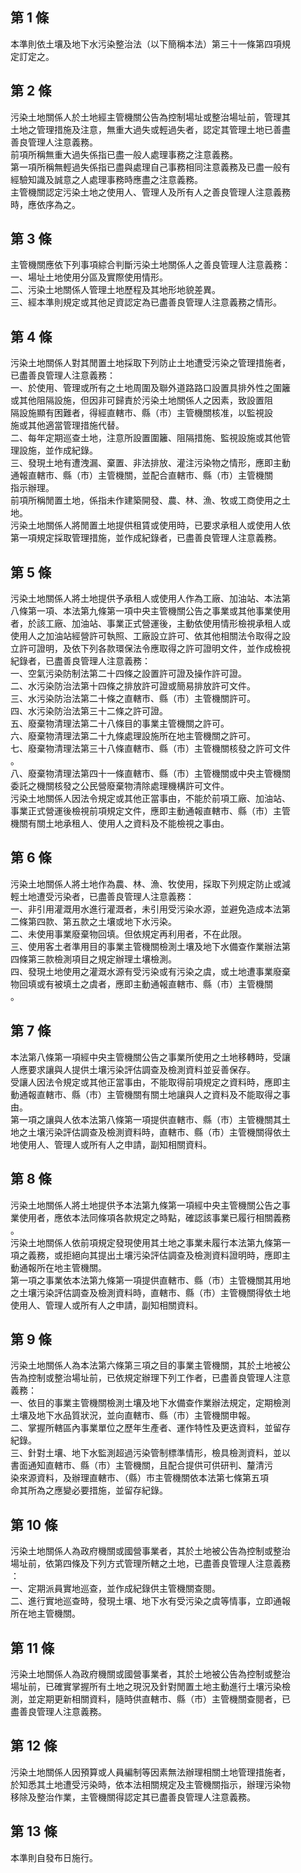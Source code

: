 第 1 條
-------
本準則依土壤及地下水污染整治法（以下簡稱本法）第三十一條第四項規  
定訂定之。

第 2 條
-------
污染土地關係人於土地經主管機關公告為控制場址或整治場址前，管理其  
土地之管理措施及注意，無重大過失或輕過失者，認定其管理土地已善盡  
善良管理人注意義務。  
前項所稱無重大過失係指已盡一般人處理事務之注意義務。  
第一項所稱無輕過失係指已盡與處理自己事務相同注意義務及已盡一般有  
經驗知識及誠意之人處理事務時應盡之注意義務。  
主管機關認定污染土地之使用人、管理人及所有人之善良管理人注意義務  
時，應依序為之。

第 3 條
-------
主管機關應依下列事項綜合判斷污染土地關係人之善良管理人注意義務：  
一、場址土地使用分區及實際使用情形。  
二、污染土地關係人管理土地歷程及其地形地貌差異。  
三、經本準則規定或其他足資認定為已盡善良管理人注意義務之情形。

第 4 條
-------
污染土地關係人對其閒置土地採取下列防止土地遭受污染之管理措施者，  
已盡善良管理人注意義務：  
一、於使用、管理或所有之土地周圍及聯外道路路口設置具排外性之圍籬  
    或其他阻隔設施，但因非可歸責於污染土地關係人之因素，致設置阻  
    隔設施顯有困難者，得經直轄市、縣（市）主管機關核准，以監視設  
    施或其他適當管理措施代替。  
二、每年定期巡查土地，注意所設置圍籬、阻隔措施、監視設施或其他管  
    理設施，並作成紀錄。  
三、發現土地有遭洩漏、棄置、非法排放、灌注污染物之情形，應即主動  
    通報直轄市、縣（市）主管機關，並配合直轄市、縣（市）主管機關  
    指示辦理。  
前項所稱閒置土地，係指未作建築開發、農、林、漁、牧或工商使用之土  
地。  
污染土地關係人將閒置土地提供租賃或使用時，已要求承租人或使用人依  
第一項規定採取管理措施，並作成紀錄者，已盡善良管理人注意義務。

第 5 條
-------
污染土地關係人將土地提供予承租人或使用人作為工廠、加油站、本法第  
八條第一項、本法第九條第一項中央主管機關公告之事業或其他事業使用  
者，於該工廠、加油站、事業正式營運後，主動依使用情形檢視承租人或  
使用人之加油站經營許可執照、工廠設立許可、依其他相關法令取得之設  
立許可證明，及依下列各款環保法令應取得之許可證明文件，並作成檢視  
紀錄者，已盡善良管理人注意義務：  
一、空氣污染防制法第二十四條之設置許可證及操作許可證。  
二、水污染防治法第十四條之排放許可證或簡易排放許可文件。  
三、水污染防治法第二十條之直轄市、縣（市）主管機關許可。  
四、水污染防治法第三十二條之許可證。  
五、廢棄物清理法第二十八條目的事業主管機關之許可。  
六、廢棄物清理法第二十九條處理設施所在地主管機關之許可。  
七、廢棄物清理法第三十八條直轄市、縣（市）主管機關核發之許可文件  
    。  
八、廢棄物清理法第四十一條直轄市、縣（市）主管機關或中央主管機關  
    委託之機關核發之公民營廢棄物清除處理機構許可文件。  
污染土地關係人因法令規定或其他正當事由，不能於前項工廠、加油站、  
事業正式營運後檢視前項規定文件，應即主動通報直轄市、縣（市）主管  
機關有關土地承租人、使用人之資料及不能檢視之事由。

第 6 條
-------
污染土地關係人將土地作為農、林、漁、牧使用，採取下列規定防止或減  
輕土地遭受污染者，已盡善良管理人注意義務：  
一、非引用灌溉用水進行灌溉者，未引用受污染水源，並避免造成本法第  
    二條第四款、第五款之土壤或地下水污染。  
二、未使用事業廢棄物回填。但依規定再利用者，不在此限。  
三、使用客土者準用目的事業主管機關檢測土壤及地下水備查作業辦法第  
    四條第三款檢測項目之規定辦理土壤檢測。  
四、發現土地使用之灌溉水源有受污染或有污染之虞，或土地遭事業廢棄  
    物回填或有被填土之虞者，應即主動通報直轄市、縣（市）主管機關  
    。

第 7 條
-------
本法第八條第一項經中央主管機關公告之事業所使用之土地移轉時，受讓  
人應要求讓與人提供土壤污染評估調查及檢測資料並妥善保存。  
受讓人因法令規定或其他正當事由，不能取得前項規定之資料時，應即主  
動通報直轄市、縣（市）主管機關有關土地讓與人之資料及不能取得之事  
由。  
第一項之讓與人依本法第八條第一項提供直轄市、縣（市）主管機關其土  
地之土壤污染評估調查及檢測資料時，直轄市、縣（市）主管機關得依土  
地使用人、管理人或所有人之申請，副知相關資料。

第 8 條
-------
污染土地關係人將土地提供予本法第九條第一項經中央主管機關公告之事  
業使用者，應依本法同條項各款規定之時點，確認該事業已履行相關義務  
。  
污染土地關係人依前項規定發現使用其土地之事業未履行本法第九條第一  
項之義務，或拒絕向其提出土壤污染評估調查及檢測資料證明時，應即主  
動通報所在地主管機關。  
第一項之事業依本法第九條第一項提供直轄市、縣（市）主管機關其用地  
之土壤污染評估調查及檢測資料時，直轄市、縣（市）主管機關得依土地  
使用人、管理人或所有人之申請，副知相關資料。

第 9 條
-------
污染土地關係人為本法第六條第三項之目的事業主管機關，其於土地被公  
告為控制或整治場址前，已依規定辦理下列工作者，已盡善良管理人注意  
義務：  
一、依目的事業主管機關檢測土壤及地下水備查作業辦法規定，定期檢測  
    土壤及地下水品質狀況，並向直轄市、縣（市）主管機關申報。  
二、掌握所轄區內事業單位之歷年生產者、運作特性及更迭資料，並留存  
    紀錄。  
三、針對土壤、地下水監測超過污染管制標準情形，檢具檢測資料，並以  
    書面通知直轄市、縣（市）主管機關，且配合提供可供研判、釐清污  
    染來源資料，及辦理直轄市、（縣）市主管機關依本法第七條第五項  
    命其所為之應變必要措施，並留存紀錄。

第 10 條
--------
污染土地關係人為政府機關或國營事業者，其於土地被公告為控制或整治  
場址前，依第四條及下列方式管理所轄之土地，已盡善良管理人注意義務  
：  
一、定期派員實地巡查，並作成紀錄供主管機關查閱。  
二、進行實地巡查時，發現土壤、地下水有受污染之虞等情事，立即通報  
    所在地主管機關。

第 11 條
--------
污染土地關係人為政府機關或國營事業者，其於土地被公告為控制或整治  
場址前，已確實掌握所有土地之現況及針對閒置土地主動進行土壤污染檢  
測，並定期更新相關資料，隨時供直轄市、縣（市）主管機關查閱者，已  
盡善良管理人注意義務。

第 12 條
--------
污染土地關係人因預算或人員編制等因素無法辦理相關土地管理措施者，  
於知悉其土地遭受污染時，依本法相關規定及主管機關指示，辦理污染物  
移除及整治作業，主管機關得認定其已盡善良管理人注意義務。

第 13 條
--------
本準則自發布日施行。

